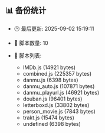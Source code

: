 ## 📊 备份统计

- 🕒 最后更新: 2025-09-02 15:19:11
- 📁 脚本数量: 10
- 📄 脚本列表:

  - IMDb.js (14921 bytes)
  - combined.js (225357 bytes)
  - danmu.js (6398 bytes)
  - danmu_auto.js (107871 bytes)
  - danmu_playurl.js (46921 bytes)
  - douban.js (96401 bytes)
  - letterboxd.js (33802 bytes)
  - person_movie.js (7843 bytes)
  - trakt.js (15474 bytes)
  - undefined (6398 bytes)
